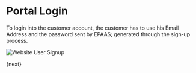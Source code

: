 <!-- add-breadcrumbs -->
# Portal Login

To login into the customer account, the customer has to use his Email Address and
the password sent by EPAAS; generated through the sign-up process.

<img class="screenshot" alt="Website User Signup" src="{{docs_base_url}}/assets/img/website/website-login.png">

{next}
